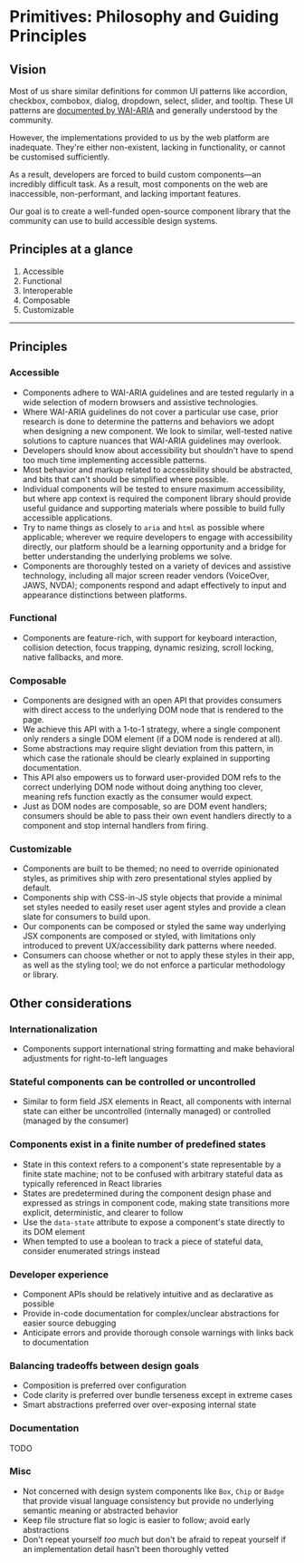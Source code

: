 # Primitives: Philosophy and Guiding Principles

## Vision

Most of us share similar definitions for common UI patterns like accordion,
checkbox, combobox, dialog, dropdown, select, slider, and tooltip. These UI
patterns are
[documented by WAI-ARIA](https://www.w3.org/TR/wai-aria-practices/#aria_ex) and
generally understood by the community.

However, the implementations provided to us by the web platform are inadequate.
They're either non-existent, lacking in functionality, or cannot be customised
sufficiently.

As a result, developers are forced to build custom components—an incredibly
difficult task. As a result, most components on the web are inaccessible,
non-performant, and lacking important features.

Our goal is to create a well-funded open-source component library that the
community can use to build accessible design systems.

## Principles at a glance

1. Accessible
2. Functional
3. Interoperable
4. Composable
5. Customizable

---

## Principles

### Accessible

- Components adhere to WAI-ARIA guidelines and are tested regularly in a wide
  selection of modern browsers and assistive technologies.
- Where WAI-ARIA guidelines do not cover a particular use case, prior research
  is done to determine the patterns and behaviors we adopt when designing a new
  component. We look to similar, well-tested native solutions to capture nuances
  that WAI-ARIA guidelines may overlook.
- Developers should know about accessibility but shouldn't have to spend too
  much time implementing accessible patterns.
- Most behavior and markup related to accessibility should be abstracted, and
  bits that can't should be simplified where possible.
- Individual components will be tested to ensure maximum accessibility, but
  where app context is required the component library should provide useful
  guidance and supporting materials where possible to build fully accessible
  applications.
- Try to name things as closely to `aria` and `html` as possible where
  applicable; wherever we require developers to engage with accessibility
  directly, our platform should be a learning opportunity and a bridge for
  better understanding the underlying problems we solve.
- Components are thoroughly tested on a variety of devices and assistive
  technology, including all major screen reader vendors (VoiceOver, JAWS, NVDA);
  components respond and adapt effectively to input and appearance distinctions
  between platforms.

### Functional

- Components are feature-rich, with support for keyboard interaction, collision
  detection, focus trapping, dynamic resizing, scroll locking, native fallbacks,
  and more.

### Composable

- Components are designed with an open API that provides consumers with direct
  access to the underlying DOM node that is rendered to the page.
- We achieve this API with a 1-to-1 strategy, where a single component only
  renders a single DOM element (if a DOM node is rendered at all).
- Some abstractions may require slight deviation from this pattern, in which
  case the rationale should be clearly explained in supporting documentation.
- This API also empowers us to forward user-provided DOM refs to the correct
  underlying DOM node without doing anything too clever, meaning refs function
  exactly as the consumer would expect.
- Just as DOM nodes are composable, so are DOM event handlers; consumers should
  be able to pass their own event handlers directly to a component and stop
  internal handlers from firing.

### Customizable

- Components are built to be themed; no need to override opinionated styles, as
  primitives ship with zero presentational styles applied by default.
- Components ship with CSS-in-JS style objects that provide a minimal set styles
  needed to easily reset user agent styles and provide a clean slate for
  consumers to build upon.
- Our components can be composed or styled the same way underlying JSX
  components are composed or styled, with limitations only introduced to prevent
  UX/accessibility dark patterns where needed.
- Consumers can choose whether or not to apply these styles in their app, as
  well as the styling tool; we do not enforce a particular methodology or
  library.

## Other considerations

### Internationalization

- Components support international string formatting and make behavioral
  adjustments for right-to-left languages

### Stateful components can be controlled or uncontrolled

- Similar to form field JSX elements in React, all components with internal
  state can either be uncontrolled (internally managed) or controlled (managed
  by the consumer)

### Components exist in a finite number of predefined states

- State in this context refers to a component's state representable by a finite
  state machine; not to be confused with arbitrary stateful data as typically
  referenced in React libraries
- States are predetermined during the component design phase and expressed as
  strings in component code, making state transitions more explicit,
  deterministic, and clearer to follow
- Use the `data-state` attribute to expose a component's state directly to its
  DOM element
- When tempted to use a boolean to track a piece of stateful data, consider
  enumerated strings instead

### Developer experience

- Component APIs should be relatively intuitive and as declarative as possible
- Provide in-code documentation for complex/unclear abstractions for easier
  source debugging
- Anticipate errors and provide thorough console warnings with links back to
  documentation

### Balancing tradeoffs between design goals

- Composition is preferred over configuration
- Code clarity is preferred over bundle terseness except in extreme cases
- Smart abstractions preferred over over-exposing internal state

### Documentation

TODO

### Misc

- Not concerned with design system components like `Box`, `Chip` or `Badge` that
  provide visual language consistency but provide no underlying semantic meaning
  or abstracted behavior
- Keep file structure flat so logic is easier to follow; avoid early
  abstractions
- Don't repeat yourself _too much_ but don't be afraid to repeat yourself if an
  implementation detail hasn't been thoroughly vetted
